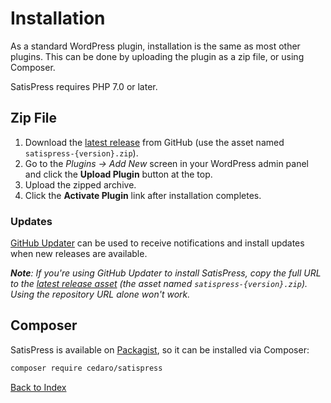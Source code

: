 # Installation

As a standard WordPress plugin, installation is the same as most other plugins. This can be done by uploading the plugin as a zip file, or using Composer.

SatisPress requires PHP 7.0 or later.

## Zip File

1. Download the [latest release](https://github.com/cedaro/satispress/releases/latest) from GitHub (use the asset named `satispress-{version}.zip`).
2. Go to the _Plugins &rarr; Add New_ screen in your WordPress admin panel and click the __Upload Plugin__ button at the top.
3. Upload the zipped archive.
4. Click the __Activate Plugin__ link after installation completes.

### Updates

[GitHub Updater](https://github.com/afragen/github-updater) can be used to receive notifications and install updates when new releases are available.

*__Note__: If you're using GitHub Updater to install SatisPress, copy the full URL to the [latest release asset](https://github.com/cedaro/satispress/releases/latest) (the asset named `satispress-{version}.zip`). Using the repository URL alone won't work.*

## Composer

SatisPress is available on [Packagist](https://packagist.org/packages/cedaro/satispress), so it can be installed via Composer:

```bash
composer require cedaro/satispress
```

[Back to Index](index.md)
